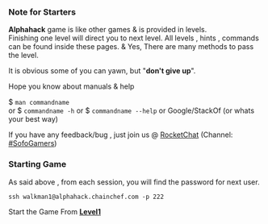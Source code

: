 ### Note for Starters

**Alphahack** game is like other games & is provided in levels.  
Finishing one level will direct you to next level. All levels , hints , commands can be found inside these pages.    & Yes, There are many methods to pass the level.

It is obvious some of you can yawn, but "**don't give up**".

Hope you know about manuals & help

$ `man commandname`    
or
$ `commandname -h` 
or 
$ `commandname --help` 
or 
Google/StackOf (or whats your best way)  

If you have any feedback/bug , just join us @ [RocketChat](https://chat.prolitus.org) (Channel: [#SofoGamers](https://chat.prolitus.org/channel/SofoGamers))

### Starting Game

As said above , from each session, you will find the password for next user.

`ssh walkman1@alphahack.chainchef.com -p 222`

Start the Game From **[Level1](/Levels/Level.1->2.md)**
